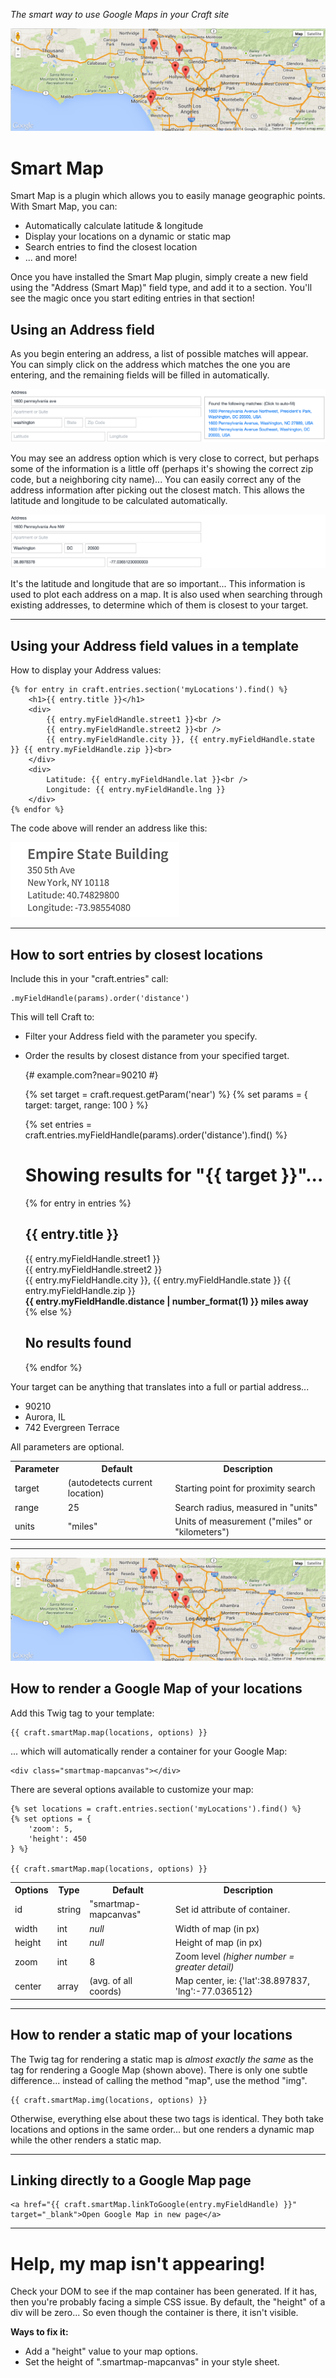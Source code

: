 _The smart way to use Google Maps in your Craft site_

![](smartmap/resources/images/map-example.png)

# Smart Map

Smart Map is a plugin which allows you to easily manage geographic points. With Smart Map, you can:

- Automatically calculate latitude & longitude
- Display your locations on a dynamic or static map
- Search entries to find the closest location
- ... and more!

Once you have installed the Smart Map plugin, simply create a new field using the "Address (Smart Map)" field type, and add it to a section. You'll see the magic once you start editing entries in that section!

## Using an Address field

As you begin entering an address, a list of possible matches will appear. You can simply click on the address which matches the one you are entering, and the remaining fields will be filled in automatically.

![](smartmap/resources/images/fieldtype-example-1.png)

You may see an address option which is very close to correct, but perhaps some of the information is a little off (perhaps it's showing the correct zip code, but a neighboring city name)... You can easily correct any of the address information after picking out the closest match. This allows the latitude and longitude to be calculated automatically.

![](smartmap/resources/images/fieldtype-example-2.png)

It's the latitude and longitude that are so important... This information is used to plot each address on a map. It is also used when searching through existing addresses, to determine which of them is closest to your target.

---------------------------------------

## Using your Address field values in a template

How to display your Address values:

    {% for entry in craft.entries.section('myLocations').find() %}
        <h1>{{ entry.title }}</h1>
        <div>
            {{ entry.myFieldHandle.street1 }}<br />
            {{ entry.myFieldHandle.street2 }}<br />
            {{ entry.myFieldHandle.city }}, {{ entry.myFieldHandle.state }} {{ entry.myFieldHandle.zip }}<br>
        </div>
        <div>
            Latitude: {{ entry.myFieldHandle.lat }}<br />
            Longitude: {{ entry.myFieldHandle.lng }}
        </div>
    {% endfor %}

The code above will render an address like this:

![](smartmap/resources/images/template-example.png)

---------------------------------------

## How to sort entries by closest locations

Include this in your "craft.entries" call:

    .myFieldHandle(params).order('distance')

This will tell Craft to:
 - Filter your Address field with the parameter you specify.
 - Order the results by closest distance from your specified target.

    {# example.com?near=90210 #}
    
    {% set target = craft.request.getParam('near') %}
    {% set params = {
        target: target,
        range: 100
    } %}

    {% set entries = craft.entries.myFieldHandle(params).order('distance').find() %}

    <h1>Showing results for "{{ target }}"...</h1>
    {% for entry in entries %}
        <h2>{{ entry.title }}</h2>
        <div>
            {{ entry.myFieldHandle.street1 }}<br />
            {{ entry.myFieldHandle.street2 }}<br />
            {{ entry.myFieldHandle.city }}, {{ entry.myFieldHandle.state }} {{ entry.myFieldHandle.zip }}<br>
            <strong>{{ entry.myFieldHandle.distance | number_format(1) }} miles away</strong>
        </div>
    {% else %}
        <h2>No results found</h2>
    {% endfor %}

Your target can be anything that translates into a full or partial address...
 - 90210
 - Aurora, IL
 - 742 Evergreen Terrace

All parameters are optional.

<table>
    <tr>
        <th>Parameter</th>
        <th>Default</th>
        <th>Description</th>
    </tr>
    <tr>
        <td>target</td>
        <td>(autodetects current location)</td>
        <td>Starting point for proximity search</td>
    </tr>
    <tr>
        <td>range</td>
        <td>25</td>
        <td>Search radius, measured in "units"</td>
    </tr>
    <tr>
        <td>units</td>
        <td>"miles"</td>
        <td>Units of measurement ("miles" or "kilometers")</td>
    </tr>
</table>

---------------------------------------

![](smartmap/resources/images/google-map-example.png)

## How to render a Google Map of your locations

Add this Twig tag to your template:

    {{ craft.smartMap.map(locations, options) }}

... which will automatically render a container for your Google Map:

    <div class="smartmap-mapcanvas"></div>

There are several options available to customize your map:

    {% set locations = craft.entries.section('myLocations').find() %}
    {% set options = {
        'zoom': 5,
        'height': 450
    } %}
    
    {{ craft.smartMap.map(locations, options) }}

<table>
    <tr>
        <th>Options</th>
        <th>Type</th>
        <th>Default</th>
        <th>Description</th>
    </tr>
    <tr>
        <td>id</td>
        <td>string</td>
        <td>"smartmap-mapcanvas"</td>
        <td>Set id attribute of container.</td>
    </tr>
    <tr>
        <td>width</td>
        <td>int</td>
        <td><em>null</em></td>
        <td>Width of map (in px)</td>
    </tr>
    <tr>
        <td>height</td>
        <td>int</td>
        <td><em>null</em></td>
        <td>Height of map (in px)</td>
    </tr>
    <tr>
        <td>zoom</td>
        <td>int</td>
        <td>8</td>
        <td>Zoom level <em>(higher number = greater detail)</em></td>
    </tr>
    <tr>
        <td>center</td>
        <td>array</td>
        <td>(avg. of all coords)</td>
        <td>Map center, ie: {'lat':38.897837, 'lng':-77.036512}</td>
    </tr>
</table>

---------------------------------------

<!-- ![](smartmap/resources/images/google-map-example.png) -->

## How to render a static map of your locations

The Twig tag for rendering a static map is _almost exactly the same_ as the tag for rendering a Google Map (shown above). There is only one subtle difference... instead of calling the method "map", use the method "img".

    {{ craft.smartMap.img(locations, options) }}

Otherwise, everything else about these two tags is identical. They both take locations and options in the same order... but one renders a dynamic map while the other renders a static map.

---------------------------------------

## Linking directly to a Google Map page

    <a href="{{ craft.smartMap.linkToGoogle(entry.myFieldHandle) }}" target="_blank">Open Google Map in new page</a>

---------------------------------------

# Help, my map isn't appearing!

Check your DOM to see if the map container has been generated. If it has, then you're probably facing a simple CSS issue. By default, the "height" of a div will be zero... So even though the container is there, it isn't visible.

**Ways to fix it:**
 - Add a "height" value to your map options.
 - Set the height of ".smartmap-mapcanvas" in your style sheet.